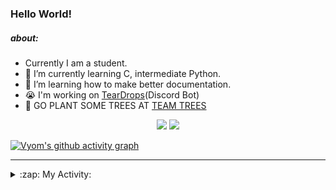 ### Hello World!

##### about:
- Currently I am a student.
- 🌱 I’m currently learning C, intermediate Python.
- 🌱 I’m learning how to make better documentation.
- 😭 I'm working on [TearDrops](https://github.com/Vyvy-vi/TearDrops)(Discord Bot)
- 🌱 GO PLANT SOME TREES AT [TEAM TREES](https://teamtrees.org/)

<p align="center">
  <a href="https://twitter.com/Vyvy_viM"><img target="_blank" src="https://img.shields.io/badge/twitter%20@Vyvy_viM-0D95E8?style=for-the-badge&logo=twitter&logoColor=white"/></a> 
  <a href="https://vyvy-vi.github.io/portfolio"><img target="_blank" src="https://img.shields.io/badge/-I%27m_craving_for_open_source-green?style=for-the-badge&logo=github&logoColor=black"/></a> 
</p>

[![Vyom's github activity graph](https://activity-graph.herokuapp.com/graph?username=Vyvy-vi)](https://github.com/ashutosh00710/github-readme-activity-graph)

---
<details>
  <summary>:zap: My Activity:</summary>
  
<!--START_SECTION:waka-->
**I'm a Night 🦉** 

```text
🌞 Morning    29 commits     █░░░░░░░░░░░░░░░░░░░░░░░░   4.88% 
🌆 Daytime    121 commits    █████░░░░░░░░░░░░░░░░░░░░   20.37% 
🌃 Evening    237 commits    ██████████░░░░░░░░░░░░░░░   39.9% 
🌙 Night      207 commits    ████████░░░░░░░░░░░░░░░░░   34.85%

```
📅 **I'm Most Productive on Sunday** 

```text
Monday       73 commits     ███░░░░░░░░░░░░░░░░░░░░░░   12.29% 
Tuesday      92 commits     ███░░░░░░░░░░░░░░░░░░░░░░   15.49% 
Wednesday    87 commits     ███░░░░░░░░░░░░░░░░░░░░░░   14.65% 
Thursday     76 commits     ███░░░░░░░░░░░░░░░░░░░░░░   12.79% 
Friday       38 commits     █░░░░░░░░░░░░░░░░░░░░░░░░   6.4% 
Saturday     78 commits     ███░░░░░░░░░░░░░░░░░░░░░░   13.13% 
Sunday       150 commits    ██████░░░░░░░░░░░░░░░░░░░   25.25%

```


📊 **This Week I Spent My Time On** 

```text
🔥 Editors: 
Vim                      9 hrs 19 mins       ███████████████████░░░░░░   77.38% 
VS Code                  2 hrs 43 mins       █████░░░░░░░░░░░░░░░░░░░░   22.62%

🐱‍💻 Projects: 
Shepherd-bot             6 hrs 18 mins       █████████████░░░░░░░░░░░░   52.35% 
crypto-price-bot         2 hrs 42 mins       █████░░░░░░░░░░░░░░░░░░░░   22.55% 
TEC-Discord-Automation   47 mins             █░░░░░░░░░░░░░░░░░░░░░░░░   6.52% 
awesome-quincy-larson-ema37 mins             █░░░░░░░░░░░░░░░░░░░░░░░░   5.21% 
assistant-bee            37 mins             █░░░░░░░░░░░░░░░░░░░░░░░░   5.15%

```


 Last Updated on 22/07/2021
<!--END_SECTION:waka-->
</details>
